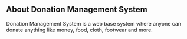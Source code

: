 
## About Donation Management System

Donation Management System is a web base system where anyone can donate anything like money, food, cloth, footwear and more.
